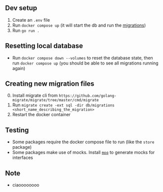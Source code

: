 ## Dev setup

1. Create an `.env` file
2. Run `docker compose up` (it will start the db and run the [migrations](https://github.com/golang-migrate/migrate#cli-usage))
3. Run `go run .`

## Resetting local database

- Run `docker compose down --volumes` to reset the database state, then run `docker compose up` (you should be able to see all migrations running again)

## Creating new migration files

0. Install migrate cli from `https://github.com/golang-migrate/migrate/tree/master/cmd/migrate`
1. Run `migrate create -ext sql -dir db/migrations <short_name_describing_the_migration>`
2. Restart the docker container

## Testing

- Some packages require the docker compose file to run (like the `store` package)
- Some packages make use of mocks. Install [`moq`](https://github.com/matryer/moq) to generate mocks for interfaces

## Note

- ciaoooooooo

